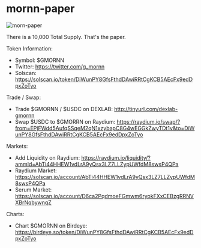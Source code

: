 # mornn-paper

![morn-paper](https://user-images.githubusercontent.com/98057523/150213975-12d76f0e-4e84-40f3-8c03-d02d9bf74dc3.png)

There is a 10,000 Total Supply. That's the paper. 

Token Information:
- Symbol: $GMORNN
- Twitter: https://twitter.com/g_mornn
- Solscan: https://solscan.io/token/DiWunPY8GfsFthdDAwiRRtCgKCB5AEcFx9edDpxZoTyo

Trade / Swap: 
- Trade $GMORNN / $USDC on DEXLAB: http://tinyurl.com/dexlab-gmornn
- Swap $USDC to $GMORRN on Raydium: https://raydium.io/swap/?from=EPjFWdd5AufqSSqeM2qN1xzybapC8G4wEGGkZwyTDt1v&to=DiWunPY8GfsFthdDAwiRRtCgKCB5AEcFx9edDpxZoTyo

Markets:
- Add Liquidity on Raydium: https://raydium.io/liquidity/?ammId=AbTi44HHEW1vdLrA9yQsx3LZ7LLZypUWfdM8swsP4QPa
- Raydium Market: https://solscan.io/account/AbTi44HHEW1vdLrA9yQsx3LZ7LLZypUWfdM8swsP4QPa
- Serum Market: https://solscan.io/account/D6ca2PqdmoeFGmwm6ryokFXxCEBzgRRNVXBrNqbywnqZ

Charts:
- Chart $GMORNN on Birdeye: https://birdeye.so/token/DiWunPY8GfsFthdDAwiRRtCgKCB5AEcFx9edDpxZoTyo



